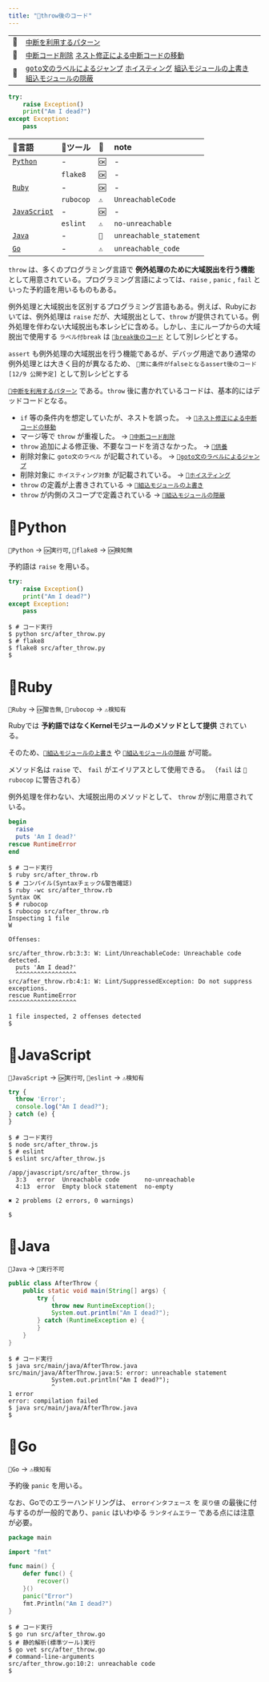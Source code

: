 ```yaml
---
title: "🧪throw後のコード"
---
```


|||
|:--|:--|
|🔖|[`中断を利用するパターン`](./p_after)|
|👼|[`中断コード削除`](./a_after_stop_delete) [`ネスト修正による中断コードの移動`](./a_after_stop_move)|
|🧟|[`goto文のラベルによるジャンプ`](./z_goto) [`ホイスティング`](./z_hoisting) [`組込モジュールの上書き`](./z_builtin_override) [`組込モジュールの隠蔽`](./z_builtin_hide)|

``` python:after_throw.py:./projects/python/src/after_throw.py
try:
    raise Exception()
    print("Am I dead?")
except Exception:
    pass

```

|🔧言語|🔩ツール|🚩|note|
|:--|:--|:--|:--|
|[`Python`](#🔧python)|-|`🆗`|-|
||`flake8`|`🆗`|-|
|[`Ruby`](#🔧ruby)|-|`🆗`|-|
||`rubocop`|`⚠`|`UnreachableCode`|
|[`JavaScript`](#🔧javascript)|-|`🆗`|-|
||`eslint`|`⚠`|`no-unreachable`|
|[`Java`](#🔧java)|-|`🚫`|`unreachable_statement`|
|[`Go`](#🔧go)|-|`⚠`|`unreachable_code`|

`throw` は、多くのプログラミング言語で **例外処理のために大域脱出を行う機能** として用意されている。プログラミング言語によっては、`raise` , `panic` , `fail` といった予約語を用いるものもある。

例外処理と大域脱出を区別するプログラミング言語もある。例えば、Rubyにおいては、例外処理は `raise` だが、大域脱出として、`throw` が提供されている。例外処理を伴わない大域脱出も本レシピに含める。しかし、主にループからの大域脱出で使用する `ラベル付break` は [`🧪break後のコード`](./r_after_break) として別レシピとする。

`assert` も例外処理の大域脱出を行う機能であるが、デバッグ用途であり通常の例外処理とは大きく目的が異なるため、 `🧪常に条件がfalseとなるassert後のコード [12/9 公開予定]` として別レシピとする

[`🔖中断を利用するパターン`](./p_after) である。`throw` 後に書かれているコードは、基本的にはデッドコードとなる。

 - `if` 等の条件内を想定していたが、ネストを誤った。 -> [`👼ネスト修正による中断コードの移動`](./a_after_stop_move)
 - マージ等で `throw` が重複した。 -> [`👼中断コード削除`](./a_after_stop_delete)
 - `throw` 追加による修正後、不要なコードを消さなかった。 -> [`🛐供養`](./memorial)
 - 削除対象に `goto文のラベル` が記載されている。 -> [`🧟goto文のラベルによるジャンプ`](./z_goto)
 - 削除対象に `ホイスティング対象` が記載されている。  -> [`🧟ホイスティング`](./z_hoisting)
 - `throw` の定義が上書きされている ->  [`🧟組込モジュールの上書き`](./z_builtin_override)
 - `throw` が内側のスコープで定義されている -> [`🧟組込モジュールの隠蔽`](./z_builtin_hide)


# 🔧Python

`🔧Python` -> `🆗実行可`, `🔩flake8` -> `🆗検知無`

予約語は `raise` を用いる。

``` python:after_throw.py:./projects/python/src/after_throw.py
try:
    raise Exception()
    print("Am I dead?")
except Exception:
    pass

```

``` console
$ # コード実行
$ python src/after_throw.py
$ # flake8
$ flake8 src/after_throw.py
$ 
```

# 🔧Ruby

`🔧Ruby` -> `🆗警告無`,  `🔩rubocop` -> `⚠検知有`

Rubyでは **予約語ではなくKernelモジュールのメソッドとして提供** されている。

そのため、[`🧟組込モジュールの上書き`](./z_builtin_override) や [`🧟組込モジュールの隠蔽`](./z_builtin_hide) が可能。

メソッド名は `raise` で、 `fail` がエイリアスとして使用できる。
（`fail` は `🔩rubocop` に警告される）

例外処理を伴わない、大域脱出用のメソッドとして、 `throw` が別に用意されている。

``` ruby:after_throw.rb:./projects/ruby/src/after_throw.rb
begin
  raise
  puts 'Am I dead?'
rescue RuntimeError
end

```

``` console
$ # コード実行
$ ruby src/after_throw.rb
$ # コンパイル(Syntaxチェック&警告確認)
$ ruby -wc src/after_throw.rb 
Syntax OK
$ # rubocop
$ rubocop src/after_throw.rb
Inspecting 1 file
W

Offenses:

src/after_throw.rb:3:3: W: Lint/UnreachableCode: Unreachable code detected.
  puts 'Am I dead?'
  ^^^^^^^^^^^^^^^^^
src/after_throw.rb:4:1: W: Lint/SuppressedException: Do not suppress exceptions.
rescue RuntimeError
^^^^^^^^^^^^^^^^^^^

1 file inspected, 2 offenses detected
$ 
```


# 🔧JavaScript

`🔧JavaScript` -> `🆗実行可`, `🔩eslint` -> `⚠検知有`

``` js:after_throw.js:./projects/javascript/src/after_throw.js
try {
  throw 'Error';
  console.log("Am I dead?");
} catch (e) {
}

```

``` console
$ # コード実行
$ node src/after_throw.js
$ # eslint
$ eslint src/after_throw.js

/app/javascript/src/after_throw.js
  3:3   error  Unreachable code       no-unreachable
  4:13  error  Empty block statement  no-empty

✖ 2 problems (2 errors, 0 warnings)

$ 
```

# 🔧Java

`🔧Java` -> `🚫実行不可`

``` java:AfterThrow.java:./projects/java/src/main/java/AfterThrow.java
public class AfterThrow {
    public static void main(String[] args) {
        try {
            throw new RuntimeException();
            System.out.println("Am I dead?");
        } catch (RuntimeException e) {
        }
    }
}
```

``` console
$ # コード実行
$ java src/main/java/AfterThrow.java 
src/main/java/AfterThrow.java:5: error: unreachable statement
            System.out.println("Am I dead?");
            ^
1 error
error: compilation failed
$ java src/main/java/AfterThrow.java 
$ 
```

# 🔧Go

`🔧Go` -> `⚠検知有`

予約後 `panic` を用いる。

なお、Goでのエラーハンドリングは、 `errorインタフェース` を `戻り値` の最後に付与するのが一般的であり、`panic` はいわゆる `ランタイムエラー` である点には注意が必要。

``` go:after_throw.go:./projects/golang/src/after_throw.go
package main

import "fmt"

func main() {
	defer func() {
		recover()
	}()
	panic("Error")
	fmt.Println("Am I dead?")
}

```

``` console
$ # コード実行
$ go run src/after_throw.go 
$ # 静的解析(標準ツール)実行
$ go vet src/after_throw.go 
# command-line-arguments
src/after_throw.go:10:2: unreachable code
$ 
```
